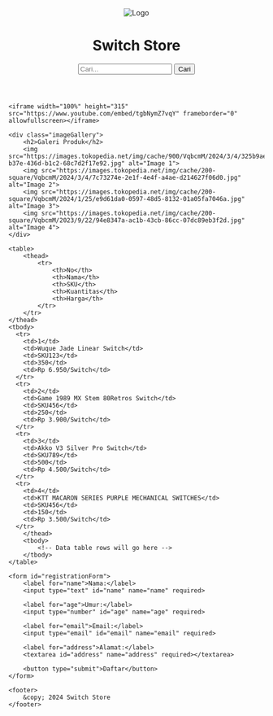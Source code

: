 <!DOCTYPE html>
<html lang="en">
<head>
    <meta charset="UTF-8">
    <meta name="viewport" content="width=device-width, initial-scale=1.0">
    <link rel="stylesheet" href="ppkd1.css">
    <link rel="icon" href="https://images-platform.99static.com/n9S7iOvT0hCDS0aZi2Wxz1v8fVI=/201x201:1812x1812/500x500/top/smart/99designs-contests-attachments/99/99416/attachment_99416788" type="image/x-icon">
    <title>Switch Store</title>
</head>
<body>
<!-- HEADER -->
    <header>
        <img src="https://images-platform.99static.com/n9S7iOvT0hCDS0aZi2Wxz1v8fVI=/201x201:1812x1812/500x500/top/smart/99designs-contests-attachments/99/99416/attachment_99416788" alt="Logo">
        <h1>Switch Store</h1>
    <div id="searchContainer">
        <input type="text" id="searchBox" placeholder="Cari...">
        <button id="searchButton">Cari</button>
    </div>
    </header>

<!-- VIDEO -->
    <iframe width="100%" height="315" src="https://www.youtube.com/embed/tgbNymZ7vqY" frameborder="0" allowfullscreen></iframe>

<!-- GALLERY -->    
    <div class="imageGallery">
        <h2>Galeri Produk</h2>
        <img src="https://images.tokopedia.net/img/cache/900/VqbcmM/2024/3/4/325b9ae0-b37e-436d-b1c2-68c7d2f17e92.jpg" alt="Image 1">
        <img src="https://images.tokopedia.net/img/cache/200-square/VqbcmM/2024/3/4/7c73274e-2e1f-4e4f-a4ae-d214627f06d0.jpg" alt="Image 2">
        <img src="https://images.tokopedia.net/img/cache/200-square/VqbcmM/2024/1/25/e9d61da0-0597-48d5-8132-01a05fa7046a.jpg" alt="Image 3">
        <img src="https://images.tokopedia.net/img/cache/200-square/VqbcmM/2023/9/22/94e8347a-ac1b-43cb-86cc-07dc89eb3f2d.jpg" alt="Image 4">
    </div>

 <!-- TABEL SKU -->   
    <table>
        <thead>
            <tr>
                <th>No</th>
                <th>Nama</th>
                <th>SKU</th>
                <th>Kuantitas</th>
                <th>Harga</th>
            </tr>
        </tr>
    </thead>
    <tbody>
      <tr>
        <td>1</td>
        <td>Wuque Jade Linear Switch</td>
        <td>SKU123</td>
        <td>350</td>
        <td>Rp 6.950/Switch</td>
      </tr>
      <tr>
        <td>2</td>
        <td>Game 1989 MX Stem 80Retros Switch</td>
        <td>SKU456</td>
        <td>250</td>
        <td>Rp 3.900/Switch</td>
      </tr>
      <tr>
        <td>3</td>
        <td>Akko V3 Silver Pro Switch</td>
        <td>SKU789</td>
        <td>500</td>
        <td>Rp 4.500/Switch</td>
      </tr>
      <tr>
        <td>4</td>
        <td>KTT MACARON SERIES PURPLE MECHANICAL SWITCHES</td>
        <td>SKU456</td>
        <td>150</td>
        <td>Rp 3.500/Switch</td>
      </tr>
        </thead>
        <tbody>
            <!-- Data table rows will go here -->
        </tbody>
    </table>

<!-- TABEL REGISTRATION -->    
    <form id="registrationForm">
        <label for="name">Nama:</label>
        <input type="text" id="name" name="name" required>

        <label for="age">Umur:</label>
        <input type="number" id="age" name="age" required>

        <label for="email">Email:</label>
        <input type="email" id="email" name="email" required>

        <label for="address">Alamat:</label>
        <textarea id="address" name="address" required></textarea>

        <button type="submit">Daftar</button>
    </form>

<!-- FOOTER -->    
    <footer>
        &copy; 2024 Switch Store
    </footer>

</body>
</html>
<!---->
